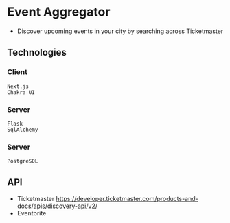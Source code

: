 # Event Aggregator
- Discover upcoming events in your city by searching across Ticketmaster
## Technologies
### Client
```
Next.js
Chakra UI
```

### Server
```
Flask 
SqlAlchemy
```
### Server
```
PostgreSQL
```

## API 
- Ticketmaster 
https://developer.ticketmaster.com/products-and-docs/apis/discovery-api/v2/
- Eventbrite
